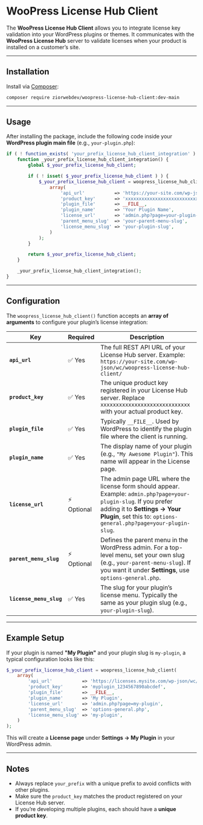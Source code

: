 # WooPress License Hub Client

The **WooPress License Hub Client** allows you to integrate license key validation into your WordPress plugins or themes. It communicates with the **WooPress License Hub** server to validate licenses when your product is installed on a customer’s site.

---

## Installation

Install via [Composer](https://getcomposer.org/):

```bash
composer require ziorwebdev/woopress-license-hub-client:dev-main
```

---

## Usage

After installing the package, include the following code inside your **WordPress plugin main file** (e.g., `your-plugin.php`):

```php
if ( ! function_exists( 'your_prefix_license_hub_client_integration' ) ) {
	function _your_prefix_license_hub_client_integration() {
		global $_your_prefix_license_hub_client;

		if ( ! isset( $_your_prefix_license_hub_client ) ) {
			$_your_prefix_license_hub_client = woopress_license_hub_client(
				array(
					'api_url'           => 'https://your-site.com/wp-json/wc/woopress-license-hub-client/',
					'product_key'       => 'xxxxxxxxxxxxxxxxxxxxxxxxxxxxx',
					'plugin_file'       => __FILE__,
					'plugin_name'       => 'Your Plugin Name',
					'license_url'       => 'admin.php?page=your-plugin-slug',
					'parent_menu_slug'  => 'your-parent-menu-slug',
					'license_menu_slug' => 'your-plugin-slug',
				)
			);
		}

		return $_your_prefix_license_hub_client;
	}

	_your_prefix_license_hub_client_integration();
}
```

---

## Configuration

The `woopress_license_hub_client()` function accepts an **array of arguments** to configure your plugin’s license integration:

| Key                  | Required | Description |
|-----------------------|----------|-------------|
| **`api_url`**         | ✅ Yes   | The full REST API URL of your License Hub server. Example: `https://your-site.com/wp-json/wc/woopress-license-hub-client/` |
| **`product_key`**     | ✅ Yes   | The unique product key registered in your License Hub server. Replace `xxxxxxxxxxxxxxxxxxxxxxxxxxxxx` with your actual product key. |
| **`plugin_file`**     | ✅ Yes   | Typically `__FILE__`. Used by WordPress to identify the plugin file where the client is running. |
| **`plugin_name`**     | ✅ Yes   | The display name of your plugin (e.g., `"My Awesome Plugin"`). This name will appear in the License page. |
| **`license_url`**     | ⚡ Optional | The admin page URL where the license form should appear. Example: `admin.php?page=your-plugin-slug`. If you prefer adding it to **Settings → Your Plugin**, set this to: `options-general.php?page=your-plugin-slug`. |
| **`parent_menu_slug`** | ⚡ Optional | Defines the parent menu in the WordPress admin. For a top-level menu, set your own slug (e.g., `your-parent-menu-slug`). If you want it under **Settings**, use `options-general.php`. |
| **`license_menu_slug`** | ✅ Yes   | The slug for your plugin’s license menu. Typically the same as your plugin slug (e.g., `your-plugin-slug`). |

---

## Example Setup

If your plugin is named **"My Plugin"** and your plugin slug is `my-plugin`, a typical configuration looks like this:

```php
$_your_prefix_license_hub_client = woopress_license_hub_client(
	array(
		'api_url'           => 'https://licenses.mysite.com/wp-json/wc/woopress-license-hub-client/',
		'product_key'       => 'myplugin_1234567890abcdef',
		'plugin_file'       => __FILE__,
		'plugin_name'       => 'My Plugin',
		'license_url'       => 'admin.php?page=my-plugin',
		'parent_menu_slug'  => 'options-general.php',
		'license_menu_slug' => 'my-plugin',
	)
);
```

This will create a **License page** under **Settings → My Plugin** in your WordPress admin.

---

## Notes

- Always replace `your_prefix` with a unique prefix to avoid conflicts with other plugins.  
- Make sure the `product_key` matches the product registered on your License Hub server.  
- If you’re developing multiple plugins, each should have a **unique product key**.  
